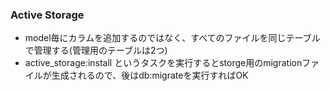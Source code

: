 ### Active Storage

* model毎にカラムを追加するのではなく、すべてのファイルを同じテーブルで管理する(管理用のテーブルは2つ)
* active_storage:install  というタスクを実行するとstorge用のmigrationファイルが生成されるので、後はdb:migrateを実行すればOK

